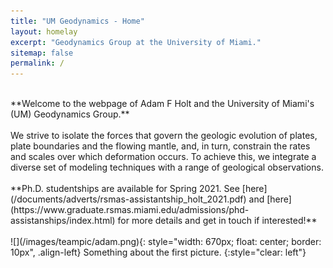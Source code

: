 ```yaml
---
title: "UM Geodynamics - Home"
layout: homelay
excerpt: "Geodynamics Group at the University of Miami."
sitemap: false
permalink: /
---
```

<br>
​​​​​​​**Welcome to the webpage of Adam F Holt and the University of Miami's (UM) Geodynamics Group.**
<br>
<br>
We strive to isolate the forces that govern the geologic evolution of plates, plate boundaries and the flowing mantle, and, in turn, constrain the rates and scales over which deformation occurs. To achieve this, we integrate a diverse set of modeling techniques with a range of geological observations.
<br>
<br>
**Ph.D. studentships are available for Spring 2021. See [here](/documents/adverts/rsmas-assistantship_holt_2021.pdf) and [here](https://www.graduate.rsmas.miami.edu/admissions/phd-assistanships/index.html) for more details and get in touch if interested!**
​<br>
<br>
![](/images/teampic/adam.png){: style="width: 670px; float: center; border: 10px", .align-left}
Something about the first picture.
{:style="clear: left"}